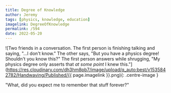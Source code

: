 ```yaml
---
title: Degree of Knowledge
author: Jeremy
tags: [physics, knowledge, education]
imagelink: DegreeOfKnowledge
permalink: /594
date: 2022-05-20
---
```


![Two friends in a conversation. The first person is finishing talking and saying, "...I don't know." The other says, "But you have a physics degree! Shouldn't you know this?" The first person answers while shrugging, "My physics degree only asserts that *at some point* I knew this."](https://res.cloudinary.com/dh3hm8pb7/image/upload/q_auto:best/v1535842782/Handwaving/Published/{{ page.imagelink }}.png){: .centre-image }

"What, did you expect me to remember that stuff forever?"
